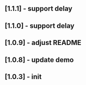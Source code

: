 ## [1.1.1] - support delay
## [1.1.0] - support delay
## [1.0.9] - adjust README
## [1.0.8] - update demo
## [1.0.3] - init
